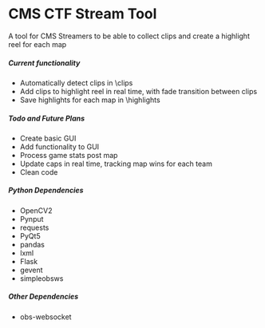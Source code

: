 <h1>CMS CTF Stream Tool</h1>
A tool for CMS Streamers to be able to collect clips and create a highlight reel for each map
<br>
<h5>Current functionality</h5>
<ul>
  <li>Automatically detect clips in \clips</li>
  <li>Add clips to highlight reel in real time, with fade transition between clips</li>
  <li>Save highlights for each map in \highlights</li>
</ul>
<h5>Todo and Future Plans</h5>
<ul>
  <li>Create basic GUI</li>
  <li>Add functionality to GUI</li>
  <li>Process game stats post map</li>
  <li>Update caps in real time, tracking map wins for each team</li>
  <li>Clean code</li>
</ul>
<h5>Python Dependencies</h5>
<ul>
  <li>OpenCV2</li>
  <li>Pynput</li>
  <li>requests</li>
  <li>PyQt5</li>
  <li>pandas</li>
  <li>lxml</li>
  <li>Flask</li>
  <li>gevent</li>
  <li>simpleobsws</li>
</ul>

<h5>Other Dependencies</h5>
<ul>
  <li>obs-websocket</li>
</ul>
